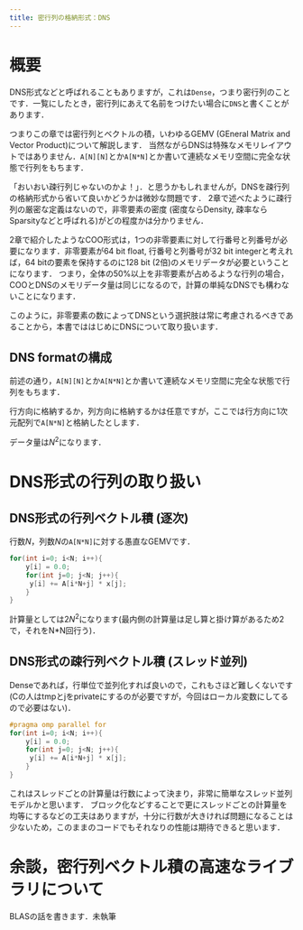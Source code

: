 ```yaml
---
title: 密行列の格納形式：DNS
---
```

# 概要
DNS形式などと呼ばれることもありますが，これは`Dense`，つまり密行列のことです．一覧にしたとき，密行列にあえて名前をつけたい場合に`DNS`と書くことがあります．

つまりこの章では密行列とベクトルの積，いわゆるGEMV (GEneral Matrix and Vector Product)について解説します．
当然ながらDNSは特殊なメモリレイアウトではありません．`A[N][N]`とか`A[N*N]`とか書いて連続なメモリ空間に完全な状態で行列をもちます．

「おいおい疎行列じゃないのかよ！」．と思うかもしれませんが，DNSを疎行列の格納形式から省いて良いかどうかは微妙な問題です．
2章で述べたように疎行列の厳密な定義はないので，非零要素の密度 (密度ならDensity, 疎率ならSparsityなどと呼ばれる)がどの程度かは分かりません．

2章で紹介したようなCOO形式は，1つの非零要素に対して行番号と列番号が必要になります．非零要素が64 bit float, 行番号と列番号が32 bit integerと考えれば，64 bitの要素を保持するのに128 bit (2倍)のメモリデータが必要ということになります．
つまり，全体の50%以上を非零要素が占めるような行列の場合，COOとDNSのメモリデータ量は同じになるので，計算の単純なDNSでも構わないことになります．

このように，非零要素の数によってDNSという選択肢は常に考慮されるべきであることから，本書でははじめにDNSについて取り扱います．

## DNS formatの構成
前述の通り，`A[N][N]`とか`A[N*N]`とか書いて連続なメモリ空間に完全な状態で行列をもちます．

行方向に格納するか，列方向に格納するかは任意ですが，ここでは行方向に1次元配列で`A[N*N]`と格納したとします．

データ量は$N^2$になります．

# DNS形式の行列の取り扱い
## DNS形式の行列ベクトル積 (逐次)
行数$N$，列数$N$の`A[N*N]`に対する愚直なGEMVです．

```cpp
for(int i=0; i<N; i++){
    y[i] = 0.0;
    for(int j=0; j<N; j++){
     y[i] += A[i*N+j] * x[j];
    }
}
```

計算量としては$2N^2$になります(最内側の計算量は足し算と掛け算があるため2で，それをN*N回行う)．

## DNS形式の疎行列ベクトル積 (スレッド並列)
Denseであれば，行単位で並列化すれば良いので，これもさほど難しくないです (Cの人はtmpとjをprivateにするのが必要ですが，今回はローカル変数にしてるので必要はない)．

```cpp
#pragma omp parallel for
for(int i=0; i<N; i++){
    y[i] = 0.0;
    for(int j=0; j<N; j++){
     y[i] += A[i*N+j] * x[j];
    }
}
```

これはスレッドごとの計算量は行数によって決まり，非常に簡単なスレッド並列モデルかと思います．
ブロック化などすることで更にスレッドごとの計算量を均等にするなどの工夫はありますが，十分に行数が大きければ問題になることは少ないため，このままのコードでもそれなりの性能は期待できると思います．

# 余談，密行列ベクトル積の高速なライブラリについて
BLASの話を書きます．未執筆
